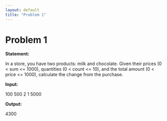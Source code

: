 ```yaml
---
layout: default
title: "Problem 1"
---
```


# Problem 1

**Statement:**

In a store, you have two products: milk and chocolate. Given their prices (0 < sum <= 1000), quantities (0 < count <= 10), and the total amount (0 < price <= 1000), calculate the change from the purchase.

**Input:**

100 500 2 1 5000 

**Output:**

4300

